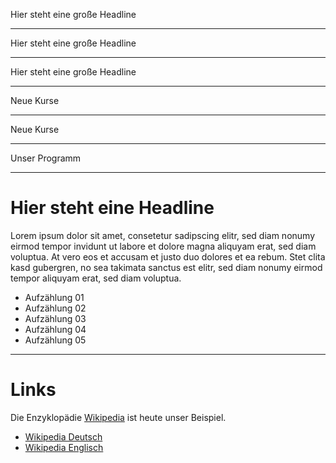 <!-- class: big-headline nemo -->

Hier steht eine große Headline

---

<!-- class: big-headline granite -->

Hier steht eine große Headline

---

<!-- class: big-headline -->

Hier steht eine große Headline

---

<!-- class: intro-slide nemo -->

Neue Kurse

---

<!-- class: intro-slide granite -->

Neue Kurse

---

<!-- class: intro-slide -->

Unser Programm

---

<!-- class: none -->

# Hier steht eine Headline

Lorem ipsum dolor sit amet, consetetur sadipscing elitr, sed diam nonumy eirmod tempor invidunt ut labore et dolore magna aliquyam erat, sed diam voluptua. At vero eos et accusam et justo duo dolores et ea rebum. Stet clita kasd gubergren, no sea takimata sanctus est elitr, sed diam nonumy eirmod tempor aliquyam erat, sed diam voluptua.

* Aufzählung 01
* Aufzählung 02
* Aufzählung 03
* Aufzählung 04
* Aufzählung 05

---

# Links

Die Enzyklopädie [Wikipedia](https://www.wikipedia.org/) ist heute unser Beispiel.

* [Wikipedia Deutsch](https://de.wikipedia.org/wiki/Wikipedia:Hauptseite)
* [Wikipedia Englisch](https://en.wikipedia.org/wiki/Main_Page)
